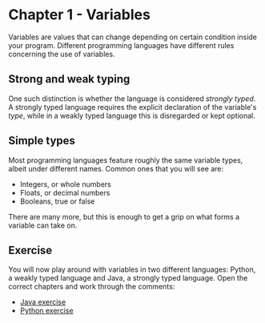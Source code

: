 # Chapter 1 - Variables
Variables are values that can change depending on certain condition inside your program. Different programming languages
have different rules concerning the use of variables. 

## Strong and weak typing
One such distinction is whether the language is considered
_strongly typed_. A strongly typed language requires the explicit declaration of the variable's _type_, while in a
weakly typed language this is disregarded or kept optional.

## Simple types
Most programming languages feature roughly the same variable types, albeit under different names. Common ones
that you will see are:
* Integers, or whole numbers
* Floats, or decimal numbers
* Booleans, true or false

There are many more, but this is enough to get a grip on what forms a variable can take on.

## Exercise
You will now play around with variables in two different languages: Python, a weakly typed language and Java, a
strongly typed language. Open the correct chapters and work through the comments:
* [Java exercise](../java/src/Chapter1.java)
* [Python exercise](../python/src/Chapter1.py)
